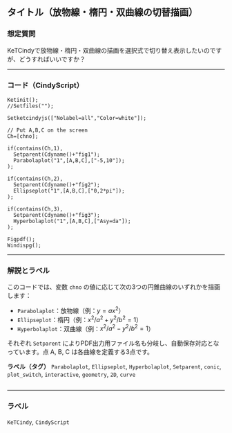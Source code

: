 ## タイトル（放物線・楕円・双曲線の切替描画）

### 想定質問

KeTCindyで放物線・楕円・双曲線の描画を選択式で切り替え表示したいのですが、どうすればいいですか？

---

### コード（CindyScript）

```cindy
Ketinit();
//Setfiles("");

Setketcindyjs(["Nolabel=all","Color=white"]);

// Put A,B,C on the screen
Ch=[chno];

if(contains(Ch,1),
  Setparent(Cdyname()+"fig1");
  Parabolaplot("1",[A,B,C],["-5,10"]);
);

if(contains(Ch,2),
  Setparent(Cdyname()+"fig2");
  Ellipseplot("1",[A,B,C],["0,2*pi"]);
);

if(contains(Ch,3),
  Setparent(Cdyname()+"fig3");
  Hyperbolaplot("1",[A,B,C],["Asy=da"]);
);

Figpdf();
Windispg();
````

---

### 解説とラベル

このコードでは、変数 `chno` の値に応じて次の3つの円錐曲線のいずれかを描画します：

* `Parabolaplot`：放物線（例：$y = ax^2$）
* `Ellipseplot`：楕円（例：$x^2/a^2 + y^2/b^2 = 1$）
* `Hyperbolaplot`：双曲線（例：$x^2/a^2 - y^2/b^2 = 1$）

それぞれ `Setparent` によりPDF出力用ファイル名も分岐し、自動保存対応となっています。点 A, B, C は各曲線を定義する3点です。

**ラベル（タグ）**
`Parabolaplot`, `Ellipseplot`, `Hyperbolaplot`, `Setparent`, `conic`, `plot_switch`, `interactive`, `geometry`, `2D`, `curve`

```
```


---

### ラベル

`KeTCindy`, `CindyScript`
